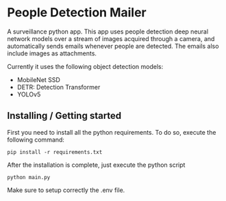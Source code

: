 # People Detection Mailer
A surveillance python app.
This app uses people detection deep neural network models over a stream of images acquired through a camera, and automatically sends emails whenever people are detected. The emails also include images as attachments.

Currently it uses the following object detection models:
- MobileNet SSD
- DETR: Detection Transformer
- YOLOv5

## Installing / Getting started

First you need to install all the python requirements. To do so, execute the following command:

```shell
pip install -r requirements.txt
```

After the installation is complete, just execute the python script

```shell
python main.py
```

Make sure to setup correctly the .env file.